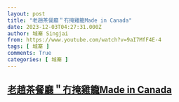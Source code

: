 ```yaml
---
layout: post
title: "老趙茶餐廳＂冇掩雞籠Made in Canada"
date: 2023-12-03T04:27:31.000Z
author: 城寨 Singjai
from: https://www.youtube.com/watch?v=9aI7MfF4E-4
tags: [ 城寨 ]
comments: True
categories: [ 城寨 ]
---
```

<!--1701577651000-->
[老趙茶餐廳＂冇掩雞籠Made in Canada](https://www.youtube.com/watch?v=9aI7MfF4E-4)
------

<div>

</div>

